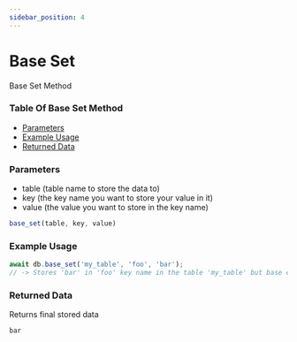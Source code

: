```yaml
---
sidebar_position: 4
---
```


# Base Set

Base Set Method

### Table Of Base Set Method

- [Parameters](#parameters)
- [Example Usage](#example-usage)
- [Returned Data](#returned-data)

### Parameters
- table (table name to store the data to)
- key (the key name you want to store your value in it)
- value (the value you want to store in the key name)
```js
base_set(table, key, value)
```

### Example Usage
```js
await db.base_set('my_table', 'foo', 'bar');
// -> Stores 'bar' in 'foo' key name in the table 'my_table' but base encrypted
```

### Returned Data
Returns final stored data
```js
bar
```